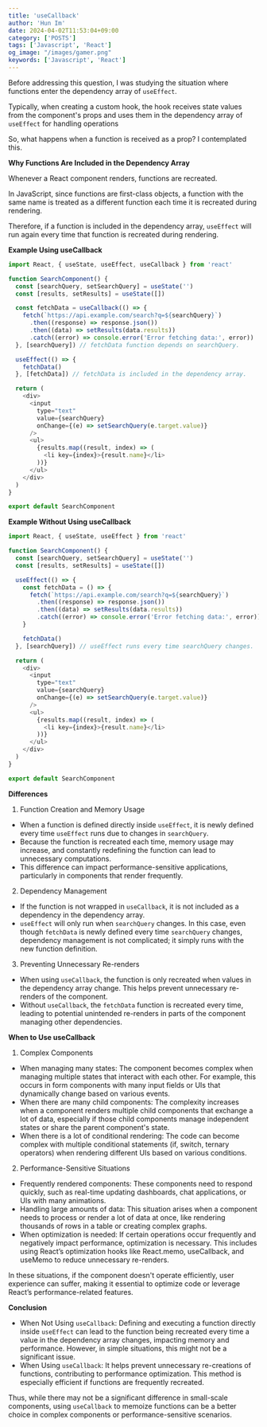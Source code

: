 ```yaml
---
title: 'useCallback'
author: 'Hun Im'
date: 2024-04-02T11:53:04+09:00
category: ['POSTS']
tags: ['Javascript', 'React']
og_image: "/images/gamer.png" 
keywords: ['Javascript', 'React']
---
```

Before addressing this question, I was studying the situation where functions enter the dependency array of `useEffect`.

Typically, when creating a custom hook, the hook receives state values from the component's props and uses them in the dependency array of `useEffect` for handling operations

So, what happens when a function is received as a prop? I contemplated this.


**Why Functions Are Included in the Dependency Array**

Whenever a React component renders, functions are recreated.

In JavaScript, since functions are first-class objects, a function with the same name is treated as a different function each time it is recreated during rendering.

Therefore, if a function is included in the dependency array, `useEffect` will run again every time that function is recreated during rendering.

**Example Using useCallback**

```js
import React, { useState, useEffect, useCallback } from 'react'

function SearchComponent() {
  const [searchQuery, setSearchQuery] = useState('')
  const [results, setResults] = useState([])

  const fetchData = useCallback(() => {
    fetch(`https://api.example.com/search?q=${searchQuery}`)
      .then((response) => response.json())
      .then((data) => setResults(data.results))
      .catch((error) => console.error('Error fetching data:', error))
  }, [searchQuery]) // fetchData function depends on searchQuery.

  useEffect(() => {
    fetchData()
  }, [fetchData]) // fetchData is included in the dependency array.

  return (
    <div>
      <input
        type="text"
        value={searchQuery}
        onChange={(e) => setSearchQuery(e.target.value)}
      />
      <ul>
        {results.map((result, index) => (
          <li key={index}>{result.name}</li>
        ))}
      </ul>
    </div>
  )
}

export default SearchComponent
```

**Example Without Using useCallback**

```js
import React, { useState, useEffect } from 'react'

function SearchComponent() {
  const [searchQuery, setSearchQuery] = useState('')
  const [results, setResults] = useState([])

  useEffect(() => {
    const fetchData = () => {
      fetch(`https://api.example.com/search?q=${searchQuery}`)
        .then((response) => response.json())
        .then((data) => setResults(data.results))
        .catch((error) => console.error('Error fetching data:', error))
    }

    fetchData()
  }, [searchQuery]) // useEffect runs every time searchQuery changes.

  return (
    <div>
      <input
        type="text"
        value={searchQuery}
        onChange={(e) => setSearchQuery(e.target.value)}
      />
      <ul>
        {results.map((result, index) => (
          <li key={index}>{result.name}</li>
        ))}
      </ul>
    </div>
  )
}

export default SearchComponent
```

**Differences**

1. Function Creation and Memory Usage
- When a function is defined directly inside `useEffect`, it is newly defined every time `useEffect` runs due to changes in `searchQuery`.
- Because the function is recreated each time, memory usage may increase, and constantly redefining the function can lead to unnecessary computations.
- This difference can impact performance-sensitive applications, particularly in components that render frequently.

2. Dependency Management
- If the function is not wrapped in `useCallback`, it is not included as a dependency in the dependency array.
- `useEffect` will only run when `searchQuery` changes. In this case, even though `fetchData` is newly defined every time `searchQuery` changes, dependency management is not complicated; it simply runs with the new function definition.

3. Preventing Unnecessary Re-renders
- When using `useCallback`, the function is only recreated when values in the dependency array change. This helps prevent unnecessary re-renders of the component.
- Without `useCallback`, the `fetchData` function is recreated every time, leading to potential unintended re-renders in parts of the component managing other dependencies.

**When to Use useCallback**

1. Complex Components
- When managing many states: The component becomes complex when managing multiple states that interact with each other. For example, this occurs in form components with many input fields or UIs that dynamically change based on various events.
- When there are many child components: The complexity increases when a component renders multiple child components that exchange a lot of data, especially if those child components manage independent states or share the parent component's state.
- When there is a lot of conditional rendering: The code can become complex with multiple conditional statements (if, switch, ternary operators) when rendering different UIs based on various conditions.

2. Performance-Sensitive Situations
- Frequently rendered components: These components need to respond quickly, such as real-time updating dashboards, chat applications, or UIs with many animations.
- Handling large amounts of data: This situation arises when a component needs to process or render a lot of data at once, like rendering thousands of rows in a table or creating complex graphs.
- When optimization is needed: If certain operations occur frequently and negatively impact performance, optimization is necessary. This includes using React’s optimization hooks like React.memo, useCallback, and useMemo to reduce unnecessary re-renders.

In these situations, if the component doesn't operate efficiently, user experience can suffer, making it essential to optimize code or leverage React’s performance-related features.

**Conclusion**
- When Not Using `useCallback`: Defining and executing a function directly inside `useEffect` can lead to the function being recreated every time a value in the dependency array changes, impacting memory and performance. However, in simple situations, this might not be a significant issue.
- When Using `useCallback`: It helps prevent unnecessary re-creations of functions, contributing to performance optimization. This method is especially efficient if functions are frequently recreated.

Thus, while there may not be a significant difference in small-scale components, using `useCallback` to memoize functions can be a better choice in complex components or performance-sensitive scenarios.
